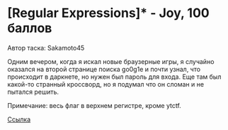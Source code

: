 # [Regular Expressions]* - Joy, 100 баллов
Автор таска: Sakamoto45

Одним вечером, когда я искал новые браузерные игры, я случайно оказался на второй странице поиска go0g1e и почти узнал, что происходит в даркнете, но нужен был пароль для входа. Еще там был какой-то странный кроссворд, но я подумал что он сломан и не пытался решить.

Примечание: весь флаг в верхнем регистре, кроме ytctf.

[Ссылка](https://regexcrossword.com/playerpuzzles/5d6bcd384e974)

